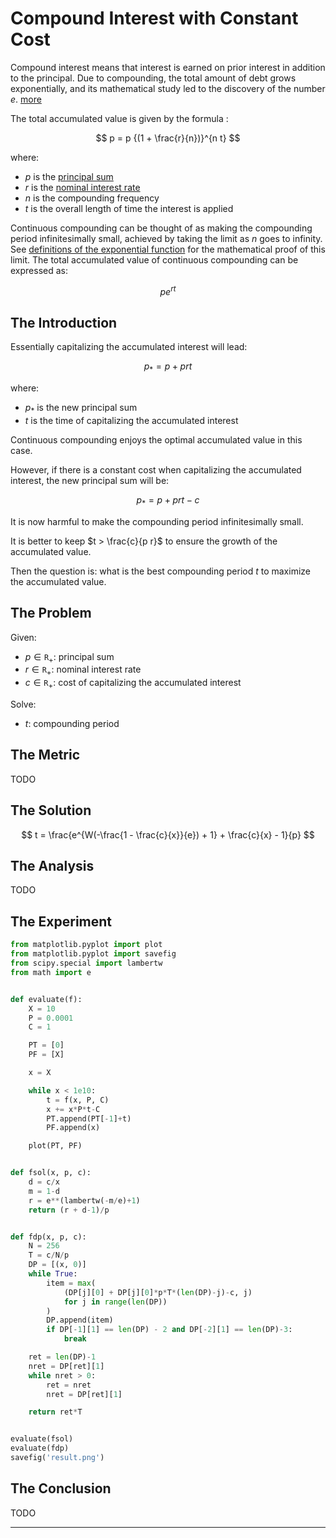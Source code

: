 # Compound Interest with Constant Cost

Compound interest means that interest is earned on prior interest in addition to the principal. Due to compounding, the total amount of debt grows exponentially, and its mathematical study led to the discovery of the number $e$. [more](https://en.wikipedia.org/wiki/Compound_interest)

The total accumulated value is given by the formula :

$$
p = p {(1 + \frac{r}{n})}^{n t}
$$

where:

- $p$ is the [principal sum](https://en.wikipedia.org/wiki/Principal_sum)
- $r$ is the [nominal interest rate](https://en.wikipedia.org/wiki/Nominal_interest_rate)
- $n$ is the compounding frequency
- $t$ is the overall length of time the interest is applied

Continuous compounding can be thought of as making the compounding period infinitesimally small, achieved by taking the limit as $n$ goes to infinity. See [definitions of the exponential function](https://en.wikipedia.org/wiki/Definitions_of_the_exponential_function) for the mathematical proof of this limit. The total accumulated value of continuous compounding can be expressed as:

$$
p e^{r t}
$$

## The Introduction

Essentially capitalizing the accumulated interest will lead:

$$
p_{*} = p + prt
$$

where:

- $p_{*}$ is the new principal sum
- $t$ is the time of capitalizing the accumulated interest

Continuous compounding enjoys the optimal accumulated value in this case.

However, if there is a constant cost when capitalizing the accumulated interest, the new principal sum  will be:

$$
p_{*} = p + prt - c
$$

It is now harmful to make the compounding period infinitesimally small.

It is better to keep $t > \frac{c}{p r}$ to ensure the growth of the accumulated value.

Then the question is: what is the best compounding period $t$ to maximize the accumulated value.

## The Problem

Given:

- $p \in \mathtt{R}_{+}$: principal sum
- $r \in \mathtt{R}_{+}$: nominal interest rate
- $c \in \mathtt{R}_{+}$: cost of capitalizing the accumulated interest

Solve:

- $t$: compounding period

## The Metric

TODO

## The Solution

$$
t = \frac{e^{W(-\frac{1 - \frac{c}{x}}{e}) + 1} + \frac{c}{x} - 1}{p}
$$

## The Analysis

TODO

## The Experiment

```python
from matplotlib.pyplot import plot
from matplotlib.pyplot import savefig
from scipy.special import lambertw
from math import e


def evaluate(f):
    X = 10
    P = 0.0001
    C = 1

    PT = [0]
    PF = [X]

    x = X

    while x < 1e10:
        t = f(x, P, C)
        x += x*P*t-C
        PT.append(PT[-1]+t)
        PF.append(x)

    plot(PT, PF)


def fsol(x, p, c):
    d = c/x
    m = 1-d
    r = e**(lambertw(-m/e)+1)
    return (r + d-1)/p


def fdp(x, p, c):
    N = 256
    T = c/N/p
    DP = [(x, 0)]
    while True:
        item = max(
            (DP[j][0] + DP[j][0]*p*T*(len(DP)-j)-c, j)
            for j in range(len(DP))
        )
        DP.append(item)
        if DP[-1][1] == len(DP) - 2 and DP[-2][1] == len(DP)-3:
            break

    ret = len(DP)-1
    nret = DP[ret][1]
    while nret > 0:
        ret = nret
        nret = DP[ret][1]

    return ret*T


evaluate(fsol)
evaluate(fdp)
savefig('result.png')
```

## The Conclusion

TODO

---

<script>MathJax = {tex: {inlineMath: [['$', '$'], ['\\(', '\\)']]}};</script>
<script id="MathJax-script" async src="https://cdn.jsdelivr.net/npm/mathjax@3/es5/tex-chtml.js"></script>
